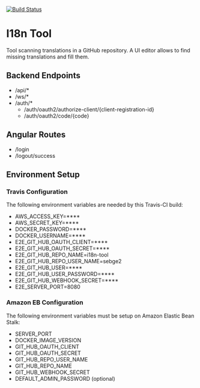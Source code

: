 [![Build Status](https://travis-ci.org/sebge2/i18n-tool.svg?branch=master)](https://travis-ci.org/sebge2/i18n-tool)

# I18n Tool
Tool scanning translations in a GitHub repository. A UI editor allows to find missing translations and fill them.


## Backend Endpoints

* /api/*
* /ws/*
* /auth/*
    * /auth/oauth2/authorize-client/{client-registration-id}
    * /auth/oauth2/code/{code}
    
## Angular Routes

* /login
* /logout/success


## Environment Setup
### Travis Configuration

The following environment variables are needed by this Travis-CI build:
* AWS_ACCESS_KEY=****
* AWS_SECRET_KEY=****
* DOCKER_PASSWORD=****
* DOCKER_USERNAME=****
* E2E_GIT_HUB_OAUTH_CLIENT=****
* E2E_GIT_HUB_OAUTH_SECRET=****
* E2E_GIT_HUB_REPO_NAME=i18n-tool
* E2E_GIT_HUB_REPO_USER_NAME=sebge2
* E2E_GIT_HUB_USER=**** 
* E2E_GIT_HUB_USER_PASSWORD=****
* E2E_GIT_HUB_WEBHOOK_SECRET=****
* E2E_SERVER_PORT=8080

### Amazon EB Configuration

The following environment variables must be setup on Amazon Elastic Bean Stalk:
* SERVER_PORT
* DOCKER_IMAGE_VERSION
* GIT_HUB_OAUTH_CLIENT
* GIT_HUB_OAUTH_SECRET
* GIT_HUB_REPO_USER_NAME
* GIT_HUB_REPO_NAME
* GIT_HUB_WEBHOOK_SECRET
* DEFAULT_ADMIN_PASSWORD (optional)